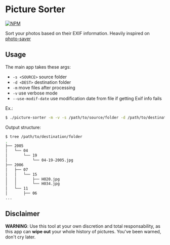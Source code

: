 # Picture Sorter

[![NPM](https://nodei.co/npm/picture-sorter.png?downloads=true&downloadRank=true&stars=true)](https://nodei.co/npm/picture-sorter/)

Sort your photos based on their EXIF information. Heavily inspired on [photo-saver](https://github.com/montanaflynn/photo-saver)

## Usage
The main app takes these args:

  * ```-s <SOURCE>``` source folder
  * ```-d <DEST>``` destination folder
  * ```-m``` move files after processing
  * ```-v``` use verbose mode
  * ```--use-modif-date``` use modification date from file if getting Exif info fails



Ex.:

```bash
$ ./picture-sorter -m -v -s /path/to/source/folder -d /path/to/destination/folder
```

Output structure:

```bash
$ tree /path/to/destination/folder
.
├── 2005
│   └── 04
│       └── 19
│           └── 04-19-2005.jpg
├── 2006
│   ├── 07
│   │   └── 15
│   │       ├── H020.jpg
│   │       └── H034.jpg
│   └── 11
│       ├── 06
...
```
## Disclaimer
**WARNING**: Use this tool at your own discretion and total responsability, as this app can **wipe out** your whole history of pictures. You've been warned, don't cry later.
